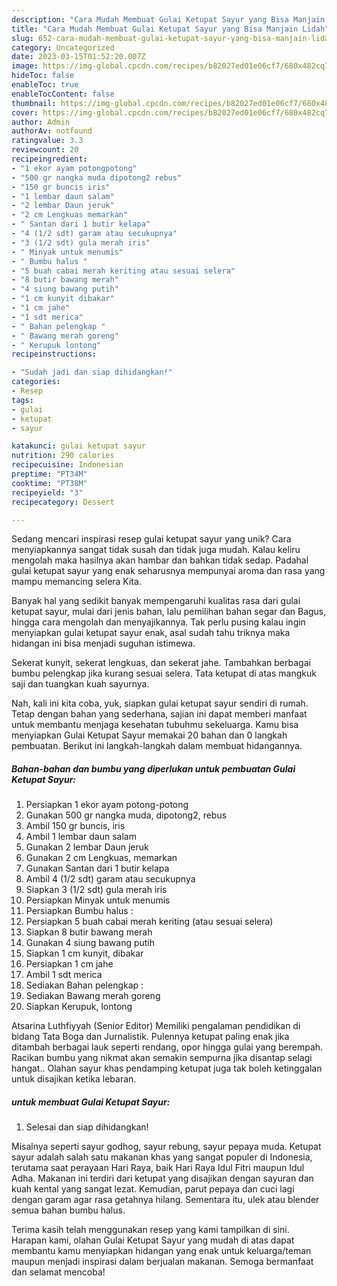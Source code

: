 ```yaml
---
description: "Cara Mudah Membuat Gulai Ketupat Sayur yang Bisa Manjain Lidah"
title: "Cara Mudah Membuat Gulai Ketupat Sayur yang Bisa Manjain Lidah"
slug: 652-cara-mudah-membuat-gulai-ketupat-sayur-yang-bisa-manjain-lidah
category: Uncategorized
date: 2023-03-15T01:52:20.007Z
image: https://img-global.cpcdn.com/recipes/b82027ed01e06cf7/680x482cq70/gulai-ketupat-sayur-foto-resep-utama.jpg
hideToc: false
enableToc: true
enableTocContent: false
thumbnail: https://img-global.cpcdn.com/recipes/b82027ed01e06cf7/680x482cq70/gulai-ketupat-sayur-foto-resep-utama.jpg
cover: https://img-global.cpcdn.com/recipes/b82027ed01e06cf7/680x482cq70/gulai-ketupat-sayur-foto-resep-utama.jpg
author: Admin
authorAv: notfound
ratingvalue: 3.3
reviewcount: 20
recipeingredient:
- "1 ekor ayam potongpotong"
- "500 gr nangka muda dipotong2 rebus"
- "150 gr buncis iris"
- "1 lembar daun salam"
- "2 lembar Daun jeruk"
- "2 cm Lengkuas memarkan"
- " Santan dari 1 butir kelapa"
- "4 (1/2 sdt) garam atau secukupnya"
- "3 (1/2 sdt) gula merah iris"
- " Minyak untuk menumis"
- " Bumbu halus "
- "5 buah cabai merah keriting atau sesuai selera"
- "8 butir bawang merah"
- "4 siung bawang putih"
- "1 cm kunyit dibakar"
- "1 cm jahe"
- "1 sdt merica"
- " Bahan pelengkap "
- " Bawang merah goreng"
- " Kerupuk lontong"
recipeinstructions:

- "Sudah jadi dan siap dihidangkan!"
categories:
- Resep
tags:
- gulai
- ketupat
- sayur

katakunci: gulai ketupat sayur 
nutrition: 290 calories
recipecuisine: Indonesian
preptime: "PT34M"
cooktime: "PT38M"
recipeyield: "3"
recipecategory: Dessert

---
```





Sedang mencari inspirasi resep gulai ketupat sayur yang unik? Cara menyiapkannya sangat tidak susah dan tidak juga mudah. Kalau keliru mengolah maka hasilnya akan hambar dan bahkan tidak sedap. Padahal gulai ketupat sayur yang enak seharusnya mempunyai aroma dan rasa yang mampu memancing selera Kita.





Banyak hal yang sedikit banyak mempengaruhi kualitas rasa dari gulai ketupat sayur, mulai dari jenis bahan, lalu pemilihan bahan segar dan Bagus, hingga cara mengolah dan menyajikannya. Tak perlu pusing kalau ingin menyiapkan gulai ketupat sayur enak,      asal sudah tahu triknya maka hidangan ini bisa menjadi suguhan istimewa.














Sekerat kunyit, sekerat lengkuas, dan sekerat jahe. Tambahkan berbagai bumbu pelengkap jika kurang sesuai selera. Tata ketupat di atas mangkuk saji dan tuangkan kuah sayurnya.






Nah, kali ini kita coba, yuk, siapkan gulai ketupat sayur sendiri di rumah. Tetap dengan bahan yang sederhana, sajian ini dapat memberi manfaat untuk membantu menjaga kesehatan tubuhmu sekeluarga. Kamu bisa menyiapkan Gulai Ketupat Sayur memakai 20 bahan dan 0 langkah pembuatan. Berikut ini langkah-langkah dalam membuat hidangannya.

<!--inarticleads1-->

##### Bahan-bahan dan bumbu yang diperlukan untuk pembuatan Gulai Ketupat Sayur:

1. Persiapkan 1 ekor ayam potong-potong
1. Gunakan 500 gr nangka muda, dipotong2, rebus
1. Ambil 150 gr buncis, iris
1. Ambil 1 lembar daun salam
1. Gunakan 2 lembar Daun jeruk
1. Gunakan 2 cm Lengkuas, memarkan
1. Gunakan  Santan dari 1 butir kelapa
1. Ambil 4 (1/2 sdt) garam atau secukupnya
1. Siapkan 3 (1/2 sdt) gula merah iris
1. Persiapkan  Minyak untuk menumis
1. Persiapkan  Bumbu halus :
1. Persiapkan 5 buah cabai merah keriting (atau sesuai selera)
1. Siapkan 8 butir bawang merah
1. Gunakan 4 siung bawang putih
1. Siapkan 1 cm kunyit, dibakar
1. Persiapkan 1 cm jahe
1. Ambil 1 sdt merica
1. Sediakan  Bahan pelengkap :
1. Sediakan  Bawang merah goreng
1. Siapkan  Kerupuk, lontong


Atsarina Luthfiyyah (Senior Editor) Memiliki pengalaman pendidikan di bidang Tata Boga dan Jurnalistik. Pulennya ketupat paling enak jika ditambah berbagai lauk seperti rendang, opor hingga gulai yang berempah. Racikan bumbu yang nikmat akan semakin sempurna jika disantap selagi hangat.. Olahan sayur khas pendamping ketupat juga tak boleh ketinggalan untuk disajikan ketika lebaran. 

<!--inarticleads2-->

#####  untuk membuat Gulai Ketupat Sayur:


1. Selesai dan siap dihidangkan!

Misalnya seperti sayur godhog, sayur rebung, sayur pepaya muda. Ketupat sayur adalah salah satu makanan khas yang sangat populer di Indonesia, terutama saat perayaan Hari Raya, baik Hari Raya Idul Fitri maupun Idul Adha. Makanan ini terdiri dari ketupat yang disajikan dengan sayuran dan kuah kental yang sangat lezat. Kemudian, parut pepaya dan cuci lagi dengan garam agar rasa getahnya hilang. Sementara itu, ulek atau blender semua bahan bumbu halus. 

Terima kasih telah menggunakan resep yang kami tampilkan di sini. Harapan kami, olahan Gulai Ketupat Sayur yang mudah di atas dapat membantu kamu menyiapkan hidangan yang enak untuk keluarga/teman maupun menjadi inspirasi dalam berjualan makanan. Semoga bermanfaat dan selamat mencoba!
